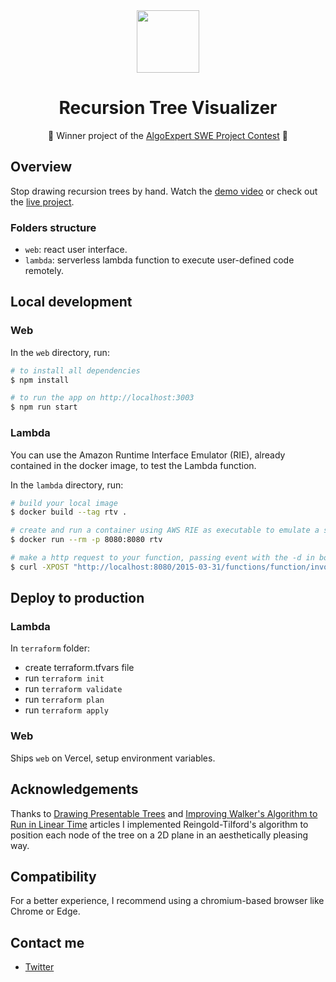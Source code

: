 <div align="center">
  <img src="./assets/logo.svg" height="100"/>
</div>

<h1 align="center">Recursion Tree Visualizer</h1>

<p align="center">🥇 Winner project of the <a href="https://www.algoexpert.io/swe-project-contests/2020-summer">AlgoExpert SWE Project Contest</a> 🥇</p>

## Overview

Stop drawing recursion trees by hand. Watch the [demo video](https://youtu.be/1f-KeeN8AHs) or check out the [live project](https://recursion.now.sh).

### Folders structure

- `web`: react user interface.
- `lambda`: serverless lambda function to execute user-defined code remotely.

## Local development

### Web

In the `web` directory, run:

```bash
# to install all dependencies
$ npm install

# to run the app on http://localhost:3003
$ npm run start
```

### Lambda

You can use the Amazon Runtime Interface Emulator (RIE), already contained in the docker image, to test the Lambda function.

In the `lambda` directory, run:

```bash
# build your local image
$ docker build --tag rtv .

# create and run a container using AWS RIE as executable to emulate a server for your lambda function
$ docker run --rm -p 8080:8080 rtv

# make a http request to your function, passing event with the -d in body field (escaped json), see examples in requests.http file
$ curl -XPOST "http://localhost:8080/2015-03-31/functions/function/invocations" -d '{"body":"{}"}'
```

## Deploy to production

### Lambda

In `terraform` folder:

- create terraform.tfvars file
- run `terraform init`
- run `terraform validate`
- run `terraform plan`
- run `terraform apply`

### Web

Ships `web` on Vercel, setup environment variables.

## Acknowledgements

Thanks to [Drawing Presentable Trees](https://llimllib.github.io/pymag-trees/#foot5) and [Improving Walker's Algorithm to Run in Linear Time](http://dirk.jivas.de/papers/buchheim02improving.pdf) articles I implemented Reingold-Tilford's algorithm to position each node of the tree on a 2D plane in an aesthetically pleasing way.

## Compatibility

For a better experience, I recommend using a chromium-based browser like Chrome or Edge.

## Contact me

- [Twitter](https://twitter.com/brnpapa)


